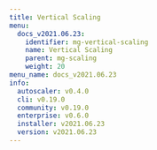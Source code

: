 ```yaml
---
title: Vertical Scaling
menu:
  docs_v2021.06.23:
    identifier: mg-vertical-scaling
    name: Vertical Scaling
    parent: mg-scaling
    weight: 20
menu_name: docs_v2021.06.23
info:
  autoscaler: v0.4.0
  cli: v0.19.0
  community: v0.19.0
  enterprise: v0.6.0
  installer: v2021.06.23
  version: v2021.06.23
---
```



